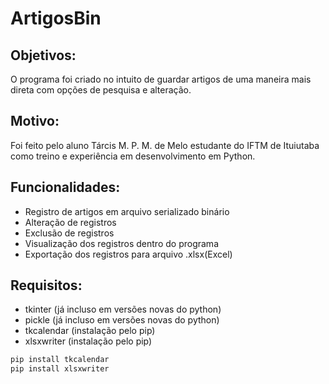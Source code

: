 # ArtigosBin

## Objetivos:
O programa foi criado no intuito de guardar artigos de  uma maneira mais direta com opções de pesquisa e alteração.

## Motivo:
Foi feito pelo aluno Tárcis M. P. M. de Melo  estudante do IFTM de Ituiutaba como treino e experiência em desenvolvimento em Python.

## Funcionalidades:
- Registro de artigos em arquivo serializado binário
- Alteração de registros
- Exclusão de registros
- Visualização dos registros dentro do programa
- Exportação dos registros para arquivo .xlsx(Excel)

## Requisitos:
- tkinter (já incluso em versões novas do python)
- pickle (já incluso em versões novas do python)
- tkcalendar (instalação pelo pip)
- xlsxwriter (instalação pelo pip)

```bash
pip install tkcalendar
pip install xlsxwriter
```
